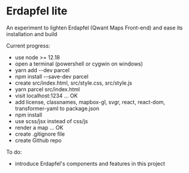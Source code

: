 Erdapfel lite
=============

An experiment to lighten Erdapfel (Qwant Maps Front-end) and ease its installation and build

Current progress:

- use node >= 12.18 
- open a terminal (powershell or cygwin on windows)
- yarn add --dev parcel
- npm install --save-dev parcel
- create src/index.html, src/style.css, src/style.js
- yarn parcel src/index.html
- visit localhost:1234 ... OK
- add license, classnames, mapbox-gl, svgr, react, react-dom, transformer-yaml to package.json
- npm install
- use scss/jsx instead of css/js
- render a map ... OK
- create .gitignore file
- create Github repo

To do:

- introduce Erdapfel's components and features in this project 